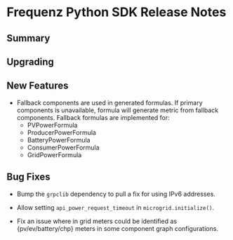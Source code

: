# Frequenz Python SDK Release Notes

## Summary

<!-- Here goes a general summary of what this release is about -->

## Upgrading

<!-- Here goes notes on how to upgrade from previous versions, including deprecations and what they should be replaced with -->

## New Features

- Fallback components are used in generated formulas. If primary components is unavailable, formula will generate metric from fallback components. Fallback formulas are implemented for:
  - PVPowerFormula
  - ProducerPowerFormula
  - BatteryPowerFormula
  - ConsumerPowerFormula
  - GridPowerFormula

## Bug Fixes

- Bump the `grpclib` dependency to pull a fix for using IPv6 addresses.

- Allow setting `api_power_request_timeout` in `microgrid.initialize()`.

- Fix an issue where in grid meters could be identified as {pv/ev/battery/chp} meters in some component graph configurations.
